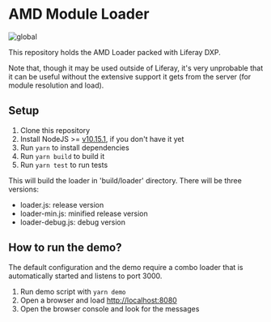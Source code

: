 # AMD Module Loader

![global](https://github.com/liferay/liferay-frontend-projects/workflows/global/badge.svg)

This repository holds the AMD Loader packed with Liferay DXP.

Note that, though it may be used outside of Liferay, it's very unprobable that
it can be useful without the extensive support it gets from the server (for
module resolution and load).

## Setup

1. Clone this repository
2. Install NodeJS >= [v10.15.1](http://nodejs.org/dist/v10.15.1/), if you don't have it yet
3. Run `yarn` to install dependencies
4. Run `yarn build` to build it
5. Run `yarn test` to run tests

This will build the loader in 'build/loader' directory. There will be three versions:

-   loader.js: release version
-   loader-min.js: minified release version
-   loader-debug.js: debug version

## How to run the demo?

The default configuration and the demo require a combo loader that is automatically started and listens to port 3000.

1. Run demo script with `yarn demo`
2. Open a browser and load [http://localhost:8080](http://localhost:8080)
3. Open the browser console and look for the messages
